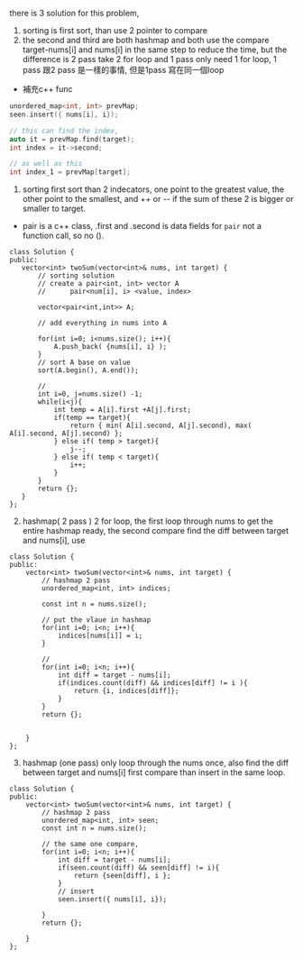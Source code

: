  there is 3 solution for this problem, 
 1. sorting is first sort, than use 2 pointer to compare
 2. the second and third are both hashmap and both use the compare target-nums[i] and nums[i] in the same step to reduce the time, but the difference is 2 pass take 2 for loop and 1 pass only need 1 for loop, 1 pass 跟2 pass 是一樣的事情, 但是1pass 寫在同一個loop

* 補充c++ func
   
``` cpp
unordered_map<int, int> prevMap;
seen.insert({ nums[i], i});

// this can find the index,
auto it = prevMap.find(target);
int index = it->second;

// as well as this
int index_1 = prevMap[target];
```
1.  sorting
first sort than 2 indecators, one point to the greatest value, the other point to the smallest, and ++ or -- if the sum of these 2 is bigger or smaller to target.
* pair is a c++ class, .first and .second is data fields for ```pair``` not a function call, so no (). 
 ```
class Solution {
public:
    vector<int> twoSum(vector<int>& nums, int target) {
        // sorting solution
        // create a pair<int, int> vector A
        //      pair<num[i], i> <value, index> 

        vector<pair<int,int>> A;

        // add everything in nums into A

        for(int i=0; i<nums.size(); i++){
            A.push_back( {nums[i], i} );
        }
        // sort A base on value
        sort(A.begin(), A.end());

        // 
        int i=0, j=nums.size() -1;
        while(i<j){
            int temp = A[i].first +A[j].first;
            if(temp == target){
                return { min( A[i].second, A[j].second), max( A[i].second, A[j].second) };
            } else if( temp > target){
                j--;
            } else if( temp < target){
                i++;
            }
        } 
        return {};
    }
};
```
 2. hashmap( 2 pass ) 2 for loop, the first loop through nums to get the entire hashmap ready, the second compare
find the diff between target and nums[i], use 
```
class Solution {
public:
    vector<int> twoSum(vector<int>& nums, int target) {
        // hashmap 2 pass
        unordered_map<int, int> indices;

        const int n = nums.size();

        // put the vlaue in hashmap
        for(int i=0; i<n; i++){
            indices[nums[i]] = i;
        }

        // 
        for(int i=0; i<n; i++){
            int diff = target - nums[i];
            if(indices.count(diff) && indices[diff] != i ){
                return {i, indices[diff]};
            }
        }
        return {};


    }     
};
```
3. hashmap (one pass) only loop through the nums once, also find the diff between target and nums[i] first compare than insert in the same loop. 
```
class Solution {
public:
    vector<int> twoSum(vector<int>& nums, int target) {
        // hashmap 2 pass
        unordered_map<int, int> seen;
        const int n = nums.size();

        // the same one compare, 
        for(int i=0; i<n; i++){
            int diff = target - nums[i];
            if(seen.count(diff) && seen[diff] != i){
                return {seen[diff], i };
            }
            // insert
            seen.insert({ nums[i], i});

        }
        return {};

    }     
};
```
